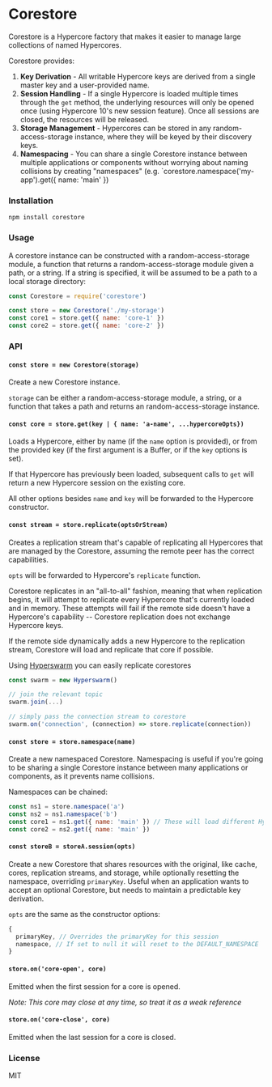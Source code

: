 # Corestore

Corestore is a Hypercore factory that makes it easier to manage large collections of named Hypercores.

Corestore provides:
1. __Key Derivation__ - All writable Hypercore keys are derived from a single master key and a user-provided name.
2. __Session Handling__ - If a single Hypercore is loaded multiple times through the `get` method, the underlying resources will only be opened once (using Hypercore 10's new session feature). Once all sessions are closed, the resources will be released.
3. __Storage Management__ - Hypercores can be stored in any random-access-storage instance, where they will be keyed by their discovery keys.
4. __Namespacing__ - You can share a single Corestore instance between multiple applications or components without worrying about naming collisions by creating "namespaces" (e.g. `corestore.namespace('my-app').get({ name: 'main' }) 

### Installation
`npm install corestore`

### Usage
A corestore instance can be constructed with a random-access-storage module, a function that returns a random-access-storage module given a path, or a string. If a string is specified, it will be assumed to be a path to a local storage directory:
```js
const Corestore = require('corestore')

const store = new Corestore('./my-storage')
const core1 = store.get({ name: 'core-1' })
const core2 = store.get({ name: 'core-2' })
```

### API
#### `const store = new Corestore(storage)`
Create a new Corestore instance.

`storage` can be either a random-access-storage module, a string, or a function that takes a path and returns an random-access-storage instance.

#### `const core = store.get(key | { name: 'a-name', ...hypercoreOpts})`
Loads a Hypercore, either by name (if the `name` option is provided), or from the provided key (if the first argument is a Buffer, or if the `key` options is set).

If that Hypercore has previously been loaded, subsequent calls to `get` will return a new Hypercore session on the existing core.

All other options besides `name` and `key` will be forwarded to the Hypercore constructor.

#### `const stream = store.replicate(optsOrStream)`
Creates a replication stream that's capable of replicating all Hypercores that are managed by the Corestore, assuming the remote peer has the correct capabilities.

`opts` will be forwarded to Hypercore's `replicate` function.

Corestore replicates in an "all-to-all" fashion, meaning that when replication begins, it will attempt to replicate every Hypercore that's currently loaded and in memory. These attempts will fail if the remote side doesn't have a Hypercore's capability -- Corestore replication does not exchange Hypercore keys.

If the remote side dynamically adds a new Hypercore to the replication stream, Corestore will load and replicate that core if possible.

Using [Hyperswarm](https://github.com/hyperswarm/hyperswarm) you can easily replicate corestores

``` js
const swarm = new Hyperswarm()

// join the relevant topic
swarm.join(...)

// simply pass the connection stream to corestore
swarm.on('connection', (connection) => store.replicate(connection))
```

#### `const store = store.namespace(name)`
Create a new namespaced Corestore. Namespacing is useful if you're going to be sharing a single Corestore instance between many applications or components, as it prevents name collisions.

Namespaces can be chained:
```js
const ns1 = store.namespace('a')
const ns2 = ns1.namespace('b')
const core1 = ns1.get({ name: 'main' }) // These will load different Hypercores
const core2 = ns2.get({ name: 'main' })
```

#### `const storeB = storeA.session(opts)`
Create a new Corestore that shares resources with the original, like cache, cores, replication streams, and storage, while optionally resetting the namespace, overriding `primaryKey`.
Useful when an application wants to accept an optional Corestore, but needs to maintain a predictable key derivation.

`opts` are the same as the constructor options: 

```js
{
  primaryKey, // Overrides the primaryKey for this session
  namespace, // If set to null it will reset to the DEFAULT_NAMESPACE
}
```

#### `store.on('core-open', core)`
Emitted when the first session for a core is opened.

*Note: This core may close at any time, so treat it as a weak reference*

#### `store.on('core-close', core)`
Emitted when the last session for a core is closed.

### License
MIT

